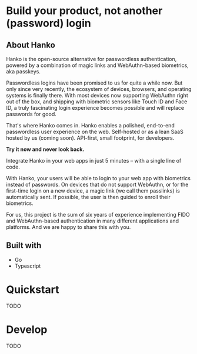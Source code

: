 # Build your product, not another (password) login
## About Hanko
Hanko is the open-source alternative for passwordless authentication, powered by a combination of magic links and WebAuthn-based biometrics, aka passkeys.

Passwordless logins have been promised to us for quite a while now. But only since very recently, the ecosystem of devices, browsers, and operating systems is finally there. With most devices now supporting WebAuthn right out of the box, and shipping with biometric sensors like Touch ID and Face ID, a truly fascinating login experience becomes possible and will replace passwords for good.

That's where Hanko comes in. Hanko enables a polished, end-to-end passwordless user experience on the web. Self-hosted or as a lean SaaS hosted by us (coming soon). API-first, small footprint, for developers.

**Try it now and never look back.**

Integrate Hanko in your web apps in just 5 minutes – with a single line of code.

With Hanko, your users will be able to login to your web app with biometrics instead of passwords. On devices that do not support WebAuthn, or for the first-time login on a new device, a magic link (we call them passlinks) is automatically sent. If possible, the user is then guided to enroll their biometrics.

For us, this project is the sum of six years of experience implementing FIDO and WebAuthn-based authentication in many different applications and platforms. And we are happy to share this with you.

## Built with
- Go
- Typescript

# Quickstart
TODO

# Develop
TODO
